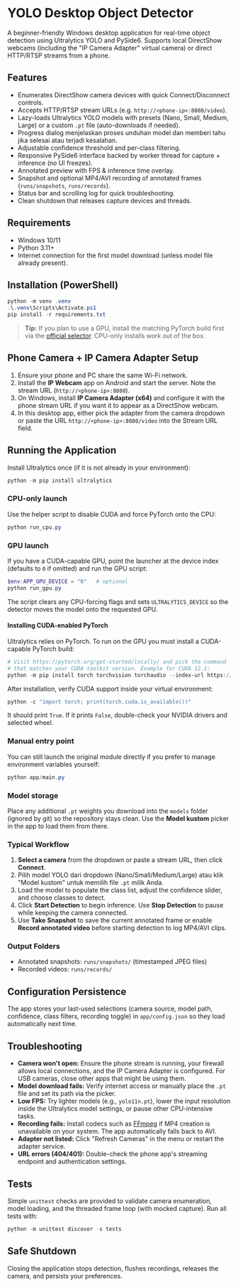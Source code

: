 ﻿# YOLO Desktop Object Detector

A beginner-friendly Windows desktop application for real-time object detection using Ultralytics YOLO and PySide6. Supports local DirectShow webcams (including the "IP Camera Adapter" virtual camera) or direct HTTP/RTSP streams from a phone.

## Features
- Enumerates DirectShow camera devices with quick Connect/Disconnect controls.
- Accepts HTTP/RTSP stream URLs (e.g. `http://<phone-ip>:8080/video`).
- Lazy-loads Ultralytics YOLO models with presets (Nano, Small, Medium, Large) or a custom `.pt` file (auto-downloads if needed).
- Progress dialog menjelaskan proses unduhan model dan memberi tahu jika selesai atau terjadi kesalahan.
- Adjustable confidence threshold and per-class filtering.
- Responsive PySide6 interface backed by worker thread for capture + inference (no UI freezes).
- Annotated preview with FPS & inference time overlay.
- Snapshot and optional MP4/AVI recording of annotated frames (`runs/snapshots`, `runs/records`).
- Status bar and scrolling log for quick troubleshooting.
- Clean shutdown that releases capture devices and threads.

## Requirements
- Windows 10/11
- Python 3.11+
- Internet connection for the first model download (unless model file already present).

## Installation (PowerShell)
```powershell
python -m venv .venv
.\.venv\Scripts\Activate.ps1
pip install -r requirements.txt
```
> **Tip:** If you plan to use a GPU, install the matching PyTorch build first via the [official selector](https://pytorch.org/get-started/locally/). CPU-only installs work out of the box.

## Phone Camera + IP Camera Adapter Setup
1. Ensure your phone and PC share the same Wi-Fi network.
2. Install the **IP Webcam** app on Android and start the server. Note the stream URL (`http://<phone-ip>:8080`).
3. On Windows, install **IP Camera Adapter (x64)** and configure it with the phone stream URL if you want it to appear as a DirectShow webcam.
4. In this desktop app, either pick the adapter from the camera dropdown or paste the URL `http://<phone-ip>:8080/video` into the Stream URL field.

## Running the Application
Install Ultralytics once (if it is not already in your environment):
```powershell
python -m pip install ultralytics
```

### CPU-only launch
Use the helper script to disable CUDA and force PyTorch onto the CPU:
```powershell
python run_cpu.py
```

### GPU launch
If you have a CUDA-capable GPU, point the launcher at the device index (defaults to `0` if omitted) and run the GPU script:
```powershell
$env:APP_GPU_DEVICE = "0"   # optional
python run_gpu.py
```
The script clears any CPU-forcing flags and sets `ULTRALYTICS_DEVICE` so the detector moves the model onto the requested GPU.

#### Installing CUDA-enabled PyTorch
Ultralytics relies on PyTorch. To run on the GPU you must install a CUDA-capable PyTorch build:
```powershell
# Visit https://pytorch.org/get-started/locally/ and pick the command
# that matches your CUDA toolkit version. Example for CUDA 12.1:
python -m pip install torch torchvision torchaudio --index-url https://download.pytorch.org/whl/cu121
```
After installation, verify CUDA support inside your virtual environment:
```powershell
python -c "import torch; print(torch.cuda.is_available())"
```
It should print `True`. If it prints `False`, double-check your NVIDIA drivers and selected wheel.

### Manual entry point
You can still launch the original module directly if you prefer to manage environment variables yourself:
```powershell
python app/main.py
```

### Model storage
Place any additional `.pt` weights you download into the `models` folder (ignored by git) so the repository stays clean. Use the **Model kustom** picker in the app to load them from there.

### Typical Workflow
1. **Select a camera** from the dropdown or paste a stream URL, then click **Connect**.
2. Pilih model YOLO dari dropdown (Nano/Small/Medium/Large) atau klik "Model kustom" untuk memilih file `.pt` milik Anda.
3. Load the model to populate the class list, adjust the confidence slider, and choose classes to detect.
4. Click **Start Detection** to begin inference. Use **Stop Detection** to pause while keeping the camera connected.
5. Use **Take Snapshot** to save the current annotated frame or enable **Record annotated video** before starting detection to log MP4/AVI clips.

### Output Folders
- Annotated snapshots: `runs/snapshots/` (timestamped JPEG files)
- Recorded videos: `runs/records/`

## Configuration Persistence
The app stores your last-used selections (camera source, model path, confidence, class filters, recording toggle) in `app/config.json` so they load automatically next time.

## Troubleshooting
- **Camera won't open:** Ensure the phone stream is running, your firewall allows local connections, and the IP Camera Adapter is configured. For USB cameras, close other apps that might be using them.
- **Model download fails:** Verify internet access or manually place the `.pt` file and set its path via the picker.
- **Low FPS:** Try lighter models (e.g., `yolo11n.pt`), lower the input resolution inside the Ultralytics model settings, or pause other CPU-intensive tasks.
- **Recording fails:** Install codecs such as [FFmpeg](https://ffmpeg.org/) if MP4 creation is unavailable on your system. The app automatically falls back to AVI.
- **Adapter not listed:** Click "Refresh Cameras" in the menu or restart the adapter service.
- **URL errors (404/401):** Double-check the phone app's streaming endpoint and authentication settings.

## Tests
Simple `unittest` checks are provided to validate camera enumeration, model loading, and the threaded frame loop (with mocked capture). Run all tests with:
```powershell
python -m unittest discover -s tests
```

## Safe Shutdown
Closing the application stops detection, flushes recordings, releases the camera, and persists your preferences.
